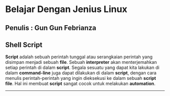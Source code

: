 # Belajar Dengan Jenius Linux

## Penulis : Gun Gun Febrianza

## Shell Script

**Script** adalah sebuah perintah tunggal atau serangkaian perintah yang disimpan menjadi sebuah **file**. Sebuah **interpreter** akan menterjemahkan setiap perintah di dalam **script**. Segala sesuatu yang dapat kita lakukan di dalam **command-line** juga dapat dilakukan di dalam **script**, dengan cara menulis perintah-perintah yang ingin dieksekusi ke dalam sebuah **script file**.  Hal ini membuat **script** sangat cocok untuk melakukan **automation**.

---------------------

